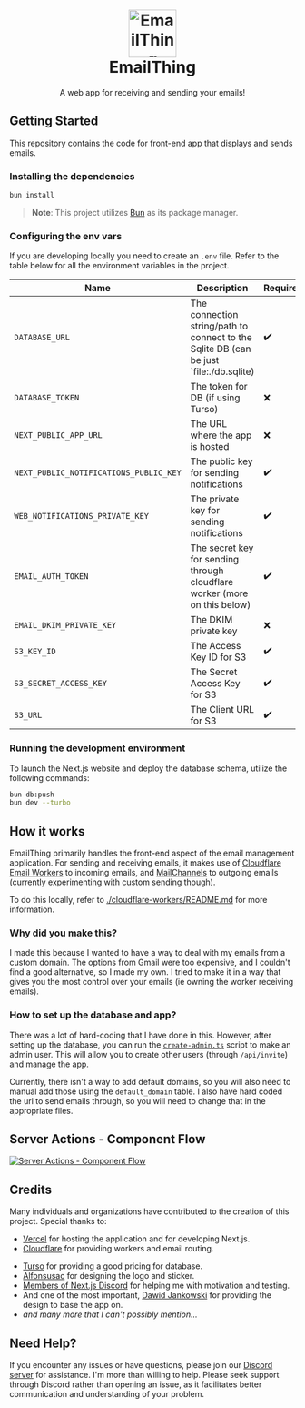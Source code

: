 <h1 align="center">
  <a href="https://emailthing.xyz/home" target="_blank">
    <img src="https://emailthing.xyz/logo.png" alt="EmailThing Logo" width="84">
  </a>
  <br>
  EmailThing
</h1>

<p align="center">A web app for receiving and sending your emails!</p>

## Getting Started

This repository contains the code for front-end app that displays and sends emails.

### Installing the dependencies

```sh
bun install
```

> **Note**: This project utilizes [Bun](https://bun.sh) as its package manager.

### Configuring the env vars

If you are developing locally you need to create an `.env` file. Refer to the table below for all the environment variables in the project.


| Name                                   | Description                                                                              | Required? |
| -------------------------------------- | ---------------------------------------------------------------------------------------- | --------- |
| `DATABASE_URL`                         | The connection string/path to connect to the Sqlite DB (can be just `file:./db.sqlite)   | ✔️        |
| `DATABASE_TOKEN`                       | The token for DB (if using Turso)                                                        | ❌        |
| `NEXT_PUBLIC_APP_URL`                  | The URL where the app is hosted                                                          | ❌        |
| `NEXT_PUBLIC_NOTIFICATIONS_PUBLIC_KEY` | The public key for sending notifications                                                 | ✔️        |
| `WEB_NOTIFICATIONS_PRIVATE_KEY`        | The private key for sending notifications                                                | ✔️        |
| `EMAIL_AUTH_TOKEN`                     | The secret key for sending through cloudflare worker (more on this below)                | ✔️        |
| `EMAIL_DKIM_PRIVATE_KEY`               | The DKIM private key                                                                     | ❌        |
| `S3_KEY_ID`                            | The Access Key ID for S3                                                                 | ✔️        |
| `S3_SECRET_ACCESS_KEY`                 | The Secret Access Key for S3                                                             | ✔️        |
| `S3_URL`                               | The Client URL for S3                                                                    | ✔️        |

### Running the development environment

To launch the Next.js website and deploy the database schema, utilize the following commands:

```sh
bun db:push
bun dev --turbo
```

## How it works

EmailThing primarily handles the front-end aspect of the email management application. For sending and receiving emails, it makes use of [Cloudflare Email Workers](https://developers.cloudflare.com/email-routing/email-workers/) to incoming emails, and [MailChannels](https://blog.cloudflare.com/sending-email-from-workers-with-mailchannels) to outgoing emails (currently experimenting with custom sending though).

To do this locally, refer to [./cloudflare-workers/README.md](./cloudflare-workers/README.md) for more information.

### Why did you make this?

I made this because I wanted to have a way to deal with my emails from a custom domain. The options from Gmail were too expensive, and I couldn't find a good alternative, so I made my own. I tried to make it in a way that gives you the most control over your emails (ie owning the worker receiving emails).

### How to set up the database and app?

There was a lot of hard-coding that I have done in this. However, after setting up the database, you can run the [`create-admin.ts`](./scripts/create-admin.ts) script to make an admin user. This will allow you to create other users (through `/api/invite`) and manage the app. 

Currently, there isn't a way to add default domains, so you will also need to manual add those using the `default_domain` table. I also have hard coded the url to send emails through, so you will need to change that in the appropriate files.

## Server Actions - Component Flow

[![Server Actions - Component Flow](https://nextjs.apidiagram.com/github/RiskyMH/EmailThing/diagram.svg)](https://nextjs.apidiagram.com/github/RiskyMH/EmailThing)

## Credits

Many individuals and organizations have contributed to the creation of this project. Special thanks to:

* [Vercel](https://vercel.com) for hosting the application and for developing Next.js.
* [Cloudflare](https://cloudflare.com) for providing workers and email routing.
<!-- * [MailChannels](https://mailchannels.com) for offering a straightforward transactional email API. -->
* [Turso](https://turso.tech) for providing a good pricing for database.
* [Alfonsusac](https://github.com/alfonsusac) for designing the logo and sticker.
* [Members of Next.js Discord](https://discord.gg/NextJS) for helping me with motivation and testing.
* And one of the most important, [Dawid Jankowski](https://dribbble.com/shots/15142673-E-mail-Client-Inbox-Dark-Mode) for providing the design to base the app on.
* *and many more that I can't possibly mention...*

## Need Help?

If you encounter any issues or have questions, please join our [Discord server](https://discord.gg/GT9Q2Yz4VS) for assistance. I'm more than willing to help. Please seek support through Discord rather than opening an issue, as it facilitates better communication and understanding of your problem.

